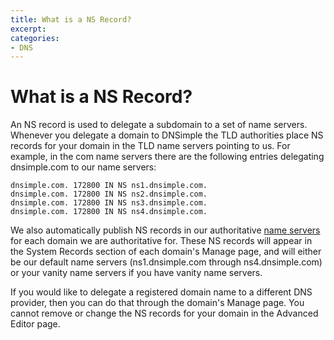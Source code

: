 ```yaml
---
title: What is a NS Record?
excerpt: 
categories:
- DNS
---
```


# What is a NS Record?

An NS record is used to delegate a subdomain to a set of name servers. Whenever you delegate a domain to DNSimple the TLD authorities place NS records for your domain in the TLD name servers pointing to us. For example, in the com name servers there are the following entries delegating dnsimple.com to our name servers:

~~~
dnsimple.com. 172800 IN NS ns1.dnsimple.com.
dnsimple.com. 172800 IN NS ns2.dnsimple.com.
dnsimple.com. 172800 IN NS ns3.dnsimple.com.
dnsimple.com. 172800 IN NS ns4.dnsimple.com.
~~~

We also automatically publish NS records in our authoritative [name servers](../dnsimple-nameservers/) for each domain we are authoritative for. These NS records will appear in the System Records section of each domain's Manage page, and will either be our default name servers (ns1.dnsimple.com through ns4.dnsimple.com) or your vanity name servers if you have vanity name servers.

If you would like to delegate a registered domain name to a different DNS provider, then you can do that through the domain's Manage page. You cannot remove or change the NS records for your domain in the Advanced Editor page.
